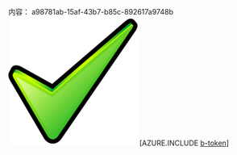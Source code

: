 内容： a98781ab-15af-43b7-b85c-892617a9748b![图像](c6bbb97e-00c9-42d1-b490-baef2f472f58.png)
[AZURE.INCLUDE [b-token](3d35ca92-11f2-4d35-9d7b-ebb30aeaf94a.md)]
